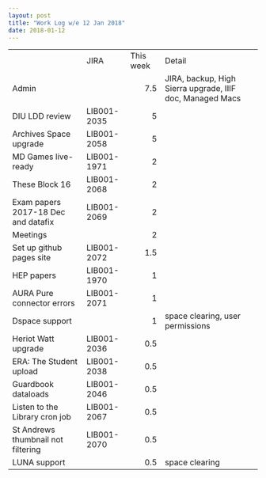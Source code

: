 ```yaml
---
layout: post
title: "Work Log w/e 12 Jan 2018"
date: 2018-01-12
---
```

<table class="display">
<tr height=21 style='height:16.0pt' class = "display">
 <td height=21 class=xl65 width=253 style='height:16.0pt;width:190pt'></td>
  <td class=xl65 width=89 style='width:67pt'>JIRA</td>
  <td class=xl65 width=87 style='width:65pt'>This week</td>
  <td class=xl65 width=388 style='width:291pt'>Detail</td>
 </tr>
 <tr height=21 style='height:16.0pt'>
  <td height=21 style='height:16.0pt'>Admin</td>
  <td></td>
  <td align=right>7.5</td>
  <td>JIRA, backup, High Sierra upgrade, IIIF doc, Managed Macs</td>
 </tr>
 <tr height=21 style='height:16.0pt'>
  <td height=21 style='height:16.0pt'>DIU LDD review</td>
  <td>LIB001-2035</td>
  <td align=right>5</td>
  <td></td>
 </tr>
 <tr height=21 style='height:16.0pt'>
  <td height=21 style='height:16.0pt'>Archives Space upgrade</td>
  <td>LIB001-2058</td>
  <td align=right>5</td>
  <td></td>
 </tr>
 <tr height=21 style='height:16.0pt'>
  <td height=21 style='height:16.0pt'>MD Games live-ready</td>
  <td>LIB001-1971</td>
  <td align=right>2</td>
  <td></td>
 </tr>
 <tr height=21 style='height:16.0pt'>
  <td height=21 style='height:16.0pt'>These Block 16</td>
  <td>LIB001-2068</td>
  <td align=right>2</td>
  <td></td>
 </tr>
 <tr height=21 style='height:16.0pt'>
  <td height=21 style='height:16.0pt'>Exam papers 2017-18 Dec and datafix</td>
  <td>LIB001-2069</td>
  <td align=right>2</td>
  <td></td>
 </tr>
 <tr height=21 style='height:16.0pt'>
  <td height=21 style='height:16.0pt'>Meetings</td>
  <td></td>
  <td align=right>2</td>
  <td></td>
 </tr>
 <tr height=21 style='height:16.0pt'>
  <td height=21 style='height:16.0pt'>Set up github pages site</td>
  <td>LIB001-2072</td>
  <td align=right>1.5</td>
  <td></td>
 </tr>
 <tr height=21 style='height:16.0pt'>
  <td height=21 style='height:16.0pt'>HEP papers</td>
  <td>LIB001-1970</td>
  <td align=right>1</td>
  <td></td>
 </tr>
 <tr height=21 style='height:16.0pt'>
  <td height=21 style='height:16.0pt'>AURA Pure connector errors</td>
  <td>LIB001-2071</td>
  <td align=right>1</td>
  <td></td>
 </tr>
 <tr height=21 style='height:16.0pt'>
  <td height=21 style='height:16.0pt'>Dspace support</td>
  <td></td>
  <td align=right>1</td>
  <td>space clearing, user permissions</td>
 </tr>
 <tr height=21 style='height:16.0pt'>
  <td height=21 style='height:16.0pt'>Heriot Watt upgrade</td>
  <td>LIB001-2036</td>
  <td align=right>0.5</td>
  <td></td>
 </tr>
 <tr height=21 style='height:16.0pt'>
  <td height=21 style='height:16.0pt'>ERA: The Student upload</td>
  <td>LIB001-2038</td>
  <td align=right>0.5</td>
  <td></td>
 </tr>
 <tr height=21 style='height:16.0pt'>
  <td height=21 style='height:16.0pt'>Guardbook dataloads</td>
  <td>LIB001-2046</td>
  <td align=right>0.5</td>
  <td></td>
 </tr>
 <tr height=21 style='height:16.0pt'>
  <td height=21 style='height:16.0pt'>Listen to the Library cron job</td>
  <td>LIB001-2067</td>
  <td align=right>0.5</td>
  <td></td>
 </tr>
 <tr height=21 style='height:16.0pt'>
  <td height=21 style='height:16.0pt'>St Andrews thumbnail not filtering</td>
  <td>LIB001-2070</td>
  <td align=right>0.5</td>
  <td></td>
 </tr>
 <tr height=21 style='height:16.0pt'>
  <td height=21 style='height:16.0pt'>LUNA support</td>
  <td></td>
  <td align=right>0.5</td>
  <td>space clearing</td>
 </tr>
</table>
